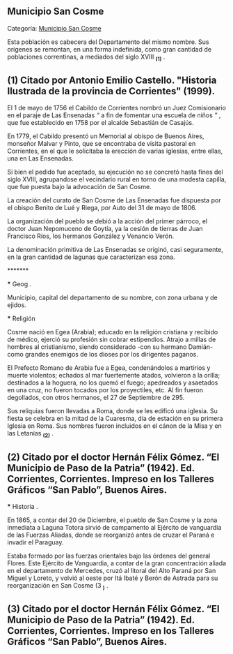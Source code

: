## Municipio San Cosme

Categoría: [Municipio San Cosme](http://descubrircorrientes.com.ar/2012/index.php/1913-geografia/9-geografia-politica/departamento-san-cosme/division-politica-de-san-cosme-municipios/municipio-san-cosme)

Esta población es cabecera del Departamento del mismo nombre. Sus orígenes se remontan, en una forma indefinida, como gran cantidad de poblaciones correntinas, a mediados del siglo XVIII <sub><strong><span><span>(1)</span></span></strong></sub> .

## **(1)** Citado por Antonio Emilio Castello. "Historia Ilustrada de la provincia de Corrientes" (1999).

El 1 de mayo de 1756 el Cabildo de Corrientes nombró un Juez Comisionario en el paraje de Las Ensenadas _“_ a fin de fomentar una escuela de niños _”_ , que fue establecido en 1758 por el alcalde Sebastián de Casajús.

En 1779, el Cabildo presentó un Memorial al obispo de Buenos Aires, monseñor Malvar y Pinto, que se encontraba de visita pastoral en Corrientes, en el que le solicitaba la erección de varias iglesias, entre ellas, una en Las Ensenadas.

Si bien el pedido fue aceptado, su ejecución no se concretó hasta fines del siglo XVIII, agrupandose el vecindario rural en torno de una modesta capilla, que fue puesta bajo la advocación de San Cosme.

La creación del curato de San Cosme de Las Ensenadas fue dispuesta por el obispo Benito de Lué y Riega, por Auto del 31 de mayo de 1806.

La organización del pueblo se debió a la acción del primer párroco, el doctor Juan Nepomuceno de Goytía, ya la cesión de tierras de Juan Francisco Ríos, los hermanos González y Venancio Verón.

La denominación primitiva de Las Ensenadas se originó, casi seguramente, en la gran cantidad de lagunas que caracterizan esa zona.

\*\*\*\*\*\*\*

**\*** Geog .

Municipio, capital del departamento de su nombre, con zona urbana y de ejidos.

**\*** Religión

Cosme nació en Egea (Arabia); educado en la religión cristiana y recibido de médico, ejerció su profesión sin cobrar estipendios. Atrajo a millas de hombres al cristianismo, siendo considerado -con su hermano Damián- como grandes enemigos de los dioses por los dirigentes paganos.

El Prefecto Romano de Arabia fue a Egea, condenándolos a martirios y muerte violentos; echados al mar fuertemente atados, volvieron a la orilla; destinados a la hoguera, no los quemó el fuego; apedreados y asaetados en una cruz, no fueron tocados por los proyectiles, etc. Al fin fueron degollados, con otros hermanos, el 27 de Septiembre de 295.

Sus reliquias fueron llevadas a Roma, donde se les edificó una iglesia. Su fiesta se celebra en la mitad de la Cuaresma, día de estación en su primera Iglesia en Roma. Sus nombres fueron incluidos en el cánon de la Misa y en las Letanías <sub><strong><span><span>(2)</span></span></strong></sub> .

## **(2)** Citado por el doctor Hernán Félix Gómez. “El Municipio de Paso de la Patria” (1942). Ed. Corrientes, Corrientes. Impreso en los Talleres Gráficos “San Pablo”, Buenos Aires.

**\*** Historia .

En 1865, a contar del 20 de Diciembre, el pueblo de San Cosme y la zona inmediata a Laguna Totora sirvió de campamento al Ejército de vanguardia de las Fuerzas Aliadas, donde se reorganizó antes de cruzar el Paraná e invadir el Paraguay.

Estaba formado por las fuerzas orientales bajo las órdenes del general Flores. Este Ejército de Vanguardia, a contar de la gran concentración aliada en el departamento de Mercedes, cruzó al litoral del Alto Paraná por San Miguel y Loreto, y volvió al oeste por Itá Ibaté y Berón de Astrada para su reorganización en San Cosme (3 <sub><strong><span><span>)</span></span></strong></sub> .

## **(3)** Citado por el doctor Hernán Félix Gómez. “El Municipio de Paso de la Patria” (1942). Ed. Corrientes, Corrientes. Impreso en los Talleres Gráficos “San Pablo”, Buenos Aires.